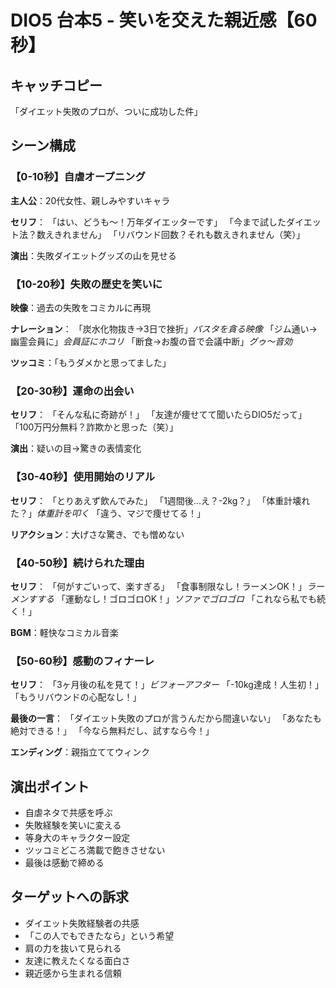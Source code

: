 # DIO5 台本5 - 笑いを交えた親近感【60秒】

## キャッチコピー
「ダイエット失敗のプロが、ついに成功した件」

## シーン構成

### 【0-10秒】自虐オープニング
**主人公**：20代女性、親しみやすいキャラ

**セリフ**：
「はい、どうも〜！万年ダイエッターです」
「今まで試したダイエット法？数えきれません」
「リバウンド回数？それも数えきれません（笑）」

**演出**：失敗ダイエットグッズの山を見せる

### 【10-20秒】失敗の歴史を笑いに
**映像**：過去の失敗をコミカルに再現

**ナレーション**：
「炭水化物抜き→3日で挫折」*パスタを貪る映像*
「ジム通い→幽霊会員に」*会員証にホコリ*
「断食→お腹の音で会議中断」*グゥ〜音効*

**ツッコミ**：「もうダメかと思ってました」

### 【20-30秒】運命の出会い
**セリフ**：
「そんな私に奇跡が！」
「友達が痩せてて聞いたらDIO5だって」
「100万円分無料？詐欺かと思った（笑）」

**演出**：疑いの目→驚きの表情変化

### 【30-40秒】使用開始のリアル
**セリフ**：
「とりあえず飲んでみた」
「1週間後...え？-2kg？」
「体重計壊れた？」*体重計を叩く*
「違う、マジで痩せてる！」

**リアクション**：大げさな驚き、でも憎めない

### 【40-50秒】続けられた理由
**セリフ**：
「何がすごいって、楽すぎる」
「食事制限なし！ラーメンOK！」*ラーメンすする*
「運動なし！ゴロゴロOK！」*ソファでゴロゴロ*
「これなら私でも続く！」

**BGM**：軽快なコミカル音楽

### 【50-60秒】感動のフィナーレ
**セリフ**：
「3ヶ月後の私を見て！」*ビフォーアフター*
「-10kg達成！人生初！」
「もうリバウンドの心配なし！」

**最後の一言**：
「ダイエット失敗のプロが言うんだから間違いない」
「あなたも絶対できる！」
「今なら無料だし、試すなら今！」

**エンディング**：親指立ててウィンク

## 演出ポイント
- 自虐ネタで共感を呼ぶ
- 失敗経験を笑いに変える
- 等身大のキャラクター設定
- ツッコミどころ満載で飽きさせない
- 最後は感動で締める

## ターゲットへの訴求
- ダイエット失敗経験者の共感
- 「この人でもできたなら」という希望
- 肩の力を抜いて見られる
- 友達に教えたくなる面白さ
- 親近感から生まれる信頼